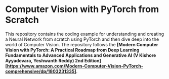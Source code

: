 # Computer Vision with PyTorch from Scratch

This repository contains the coding example for understanding and creating a Neural Network from scratch using PyTorch and then dive deep into the world of Computer Vision. The repository follows the **[Modern Computer Vision with PyTorch: A Practical Roadmap from Deep Learning Fundamentals to Advanced Applications and Generative AI (V Kishore Ayyadevara, Yeshwanth Reddy) 2nd Edition][https://www.amazon.com/Modern-Computer-Vision-PyTorch-comprehensive/dp/1803231335]**.
